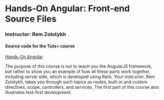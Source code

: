 # Hands-On Angular: Front-end Source Files
### Instructor: Rem Zolotykh

#### Source code for the Tuts+ course 
[Hands-On Angular](https://courses.tutsplus.com/courses/hands-on-angular)

The purpose of this course is not to teach you the AngularJS framework, but rather to show you an example of how all these parts work together, including server side, which is developed using Rails. Your instructor, Rem Zolotykh, takes you through such topics as routes, built-in and custom directives, scope, controllers, and services. The first part of this course also illustrates test-first development.
